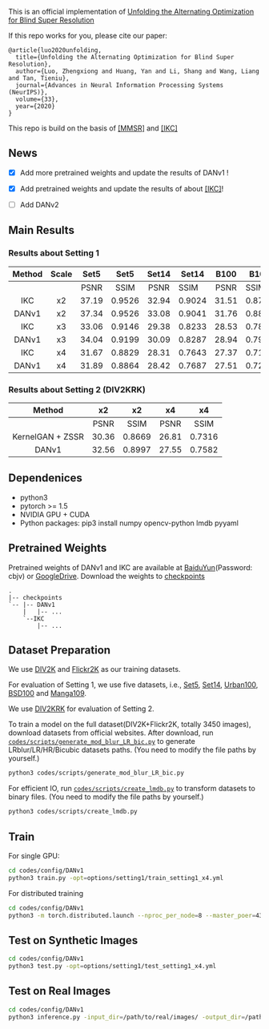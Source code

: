 This is an official implementation of [Unfolding the Alternating Optimization for Blind Super Resolution](https://arxiv.org/abs/2010.02631)

If this repo works for you, please cite our paper:
```
@article{luo2020unfolding,
  title={Unfolding the Alternating Optimization for Blind Super Resolution},
  author={Luo, Zhengxiong and Huang, Yan and Li, Shang and Wang, Liang and Tan, Tieniu},
  journal={Advances in Neural Information Processing Systems (NeurIPS)},
  volume={33},
  year={2020}
}
```

This repo is build on the basis of [[MMSR]](https://github.com/open-mmlab/mmsr) and [[IKC]](https://github.com/yuanjunchai/IKC)

## News
- [x] Add more pretrained weights and update the results of DANv1 \!

- [x] Add pretrained weights and update the results of about [[IKC]](https://github.com/yuanjunchai/IKC)\!

- [ ] Add DANv2

## Main Results

### Results about Setting 1
| Method | Scale |   Set5  |   Set5   | Set14   |  Set14   | B100   |  B100    | Urban100 | Urban100  | Mangan109 | Manga109  |
|:------:|:-----:|:-------:|:--------:|:-------:|---------|:-------:|----------|:-------:|-----------|:-------:|:-------:|
|        |       | PSNR    | SSIM     | PSNR    | SSIM     | PSNR    | SSIM     | PSNR     | SSIM     | PSNR      | SSIM     |
| IKC    | x2    |  37.19  |  0.9526  |  32.94  |  0.9024  |  31.51  |  0.8790  |  29.85   |  0.8928  |  36.93    |  0.9667  |
| DANv1  | x2    |  37.34  |  0.9526  |  33.08  |  0.9041  |  31.76  |  0.8858  |  30.60   |  0.9060  |  37.23    |  0.9710  |
| IKC    | x3    |  33.06  |  0.9146  |  29.38  |  0.8233  |  28.53  |  0.7899  |  27.43   |  0.8302  |  32.43    |  0.9316  |
| DANv1  | x3    |  34.04  |  0.9199  |  30.09  |  0.8287  |  28.94  |  0.7919  |  27.65   |  0.8352  |  33.16    |  0.9382  |
| IKC    | x4    |  31.67  |  0.8829  |  28.31  |  0.7643  |  27.37  |  0.7192  |  25.33   |  0.7504  |  28.91    |  0.8782  |
| DANv1  | x4    |  31.89  |  0.8864  |  28.42  |  0.7687  |  27.51  |  0.7248  |  25.86   |  0.7721  |  30.50    |  0.9037  |

### Results about Setting 2 (DIV2KRK)

|Method          |  x2   |  x2    |  x4   |  x4    
|:--------------:|:-----:|:------:|:-----:|:------:|
|                | PSNR  | SSIM   | PSNR  |   SSIM |
|KernelGAN + ZSSR| 30.36 | 0.8669 | 26.81 | 0.7316 |
|DANv1           | 32.56 | 0.8997 | 27.55 | 0.7582 |


## Dependenices

* python3
* pytorch >= 1.5
* NVIDIA GPU + CUDA
* Python packages: pip3 install numpy opencv-python lmdb pyyaml

## Pretrained Weights
Pretrained weights of DANv1 and IKC are available at [BaiduYun](https://pan.baidu.com/s/15843FMaiGoREB-8sdmJc4g)(Password: cbjv) or [GoogleDrive](https://drive.google.com/drive/folders/1aOaxXFfMAM6GvvPz56lzUwVmg7BMM_mR?usp=sharing). Download the weights to [checkpoints](./checkpoints)

```
.
|-- checkpoints
`-- |-- DANv1
    |   |-- ...
    `--IKC
        |-- ... 
```

## Dataset Preparation
We use [DIV2K](https://data.vision.ee.ethz.ch/cvl/DIV2K/) and [Flickr2K](http://cv.snu.ac.kr/research/EDSR/Flickr2K.tar) as our training datasets. 

For evaluation of Setting 1, we use five datasets, i.e., [Set5](https://uofi.box.com/shared/static/kfahv87nfe8ax910l85dksyl2q212voc.zip), [Set14](https://uofi.box.com/shared/static/igsnfieh4lz68l926l8xbklwsnnk8we9.zip), [Urban100](https://uofi.box.com/shared/static/65upg43jjd0a4cwsiqgl6o6ixube6klm.zip), [BSD100](https://uofi.box.com/shared/static/qgctsplb8txrksm9to9x01zfa4m61ngq.zip) and [Manga109](http://www.manga109.org/en/).

We use [DIV2KRK](http://www.wisdom.weizmann.ac.il/~vision/kernelgan/DIV2KRK_public.zip) for evaluation of Setting 2.

To train a model on the full dataset(DIV2K+Flickr2K, totally 3450 images), download datasets from official websites. 
After download, run [`codes/scripts/generate_mod_blur_LR_bic.py`](codes/scripts/generate_mod_blur_LR_bic.py) to generate LRblur/LR/HR/Bicubic datasets paths. (You need to modify the file paths by yourself.)

```bash
python3 codes/scripts/generate_mod_blur_LR_bic.py
```

For efficient IO, run [`codes/scripts/create_lmdb.py`](codes/scripts/create_lmdb.py) to transform datasets to binary files. (You need to modify the file paths by yourself.)

```bash
python3 codes/scripts/create_lmdb.py
```

## Train

For single GPU:
```bash
cd codes/config/DANv1
python3 train.py -opt=options/setting1/train_setting1_x4.yml
```

For distributed training
```bash
cd codes/config/DANv1
python3 -m torch.distributed.launch --nproc_per_node=8 --master_poer=4321 train.py -opt=options/setting1/train_setting1_x4.yml --launcher pytorch
```


## Test on Synthetic Images
```bash
cd codes/config/DANv1
python3 test.py -opt=options/setting1/test_setting1_x4.yml
```

## Test on Real Images
```bash
cd codes/config/DANv1
python3 inference.py -input_dir=/path/to/real/images/ -output_dir=/path/to/save/sr/results/
```
